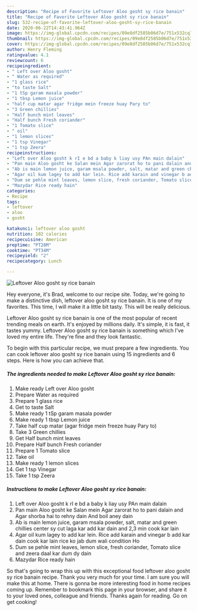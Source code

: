 ```yaml
---
description: "Recipe of Favorite Leftover Aloo gosht sy rice banain"
title: "Recipe of Favorite Leftover Aloo gosht sy rice banain"
slug: 532-recipe-of-favorite-leftover-aloo-gosht-sy-rice-banain
date: 2020-06-22T14:43:41.964Z
image: https://img-global.cpcdn.com/recipes/09e8df2585b06d7e/751x532cq70/leftover-aloo-gosht-sy-rice-banain-recipe-main-photo.jpg
thumbnail: https://img-global.cpcdn.com/recipes/09e8df2585b06d7e/751x532cq70/leftover-aloo-gosht-sy-rice-banain-recipe-main-photo.jpg
cover: https://img-global.cpcdn.com/recipes/09e8df2585b06d7e/751x532cq70/leftover-aloo-gosht-sy-rice-banain-recipe-main-photo.jpg
author: Henry Fleming
ratingvalue: 4.1
reviewcount: 6
recipeingredient:
- " Left over Aloo gosht"
- " Water as required"
- "1 glass rice"
- "to taste Salt"
- "1 tSp garam masala powder"
- "1 tbsp Lemon juice"
- "half cup matar agar fridge mein freeze huay Pary to"
- "3 Green chillies"
- "Half bunch mint leaves"
- "Half bunch Fresh coriander"
- "1 Tomato slice"
- " oil"
- "1 lemon slices"
- "1 tsp Vinegar"
- "1 tsp Zeera"
recipeinstructions:
- "Left over Aloo gosht k rI e bd a baby k liay usy PAn main dalain"
- "Pan main Aloo gosht ke Salan mein Agar zarorat ho to pani dalain and Agar shorba hai to rehny dain And boil aney dain"
- "Ab is main lemon juice, garam msala powder, salt, matar and green chillies center sy cut laga kar add kar dain and 2,3 min cook kar lain"
- "Agar oil kum lagey to add kar lein. Rice add karain and vinegar b add kar dain cook kar lain rice ko jab dum wali condition Ho"
- "Dum se pehle mint leaves, lemon slice, fresh coriander, Tomato slice and zeera daal kar dum dy dain"
- "Mazydar Rice ready hain"
categories:
- Recipe
tags:
- leftover
- aloo
- gosht

katakunci: leftover aloo gosht 
nutrition: 102 calories
recipecuisine: American
preptime: "PT28M"
cooktime: "PT34M"
recipeyield: "2"
recipecategory: Lunch

---
```



![Leftover Aloo gosht sy rice banain](https://img-global.cpcdn.com/recipes/09e8df2585b06d7e/751x532cq70/leftover-aloo-gosht-sy-rice-banain-recipe-main-photo.jpg)

Hey everyone, it's Brad, welcome to our recipe site. Today, we're going to make a distinctive dish, leftover aloo gosht sy rice banain. It is one of my favorites. This time, I will make it a little bit tasty. This will be really delicious.



Leftover Aloo gosht sy rice banain is one of the most popular of recent trending meals on earth. It's enjoyed by millions daily. It's simple, it is fast, it tastes yummy. Leftover Aloo gosht sy rice banain is something which I've loved my entire life. They're fine and they look fantastic.


To begin with this particular recipe, we must prepare a few ingredients. You can cook leftover aloo gosht sy rice banain using 15 ingredients and 6 steps. Here is how you can achieve that.

<!--inarticleads1-->

##### The ingredients needed to make Leftover Aloo gosht sy rice banain:

1. Make ready  Left over Aloo gosht
1. Prepare  Water as required
1. Prepare 1 glass rice
1. Get to taste Salt
1. Make ready 1 tSp garam masala powder
1. Make ready 1 tbsp Lemon juice
1. Take half cup matar (agar fridge mein freeze huay Pary to)
1. Take 3 Green chillies
1. Get Half bunch mint leaves
1. Prepare Half bunch Fresh coriander
1. Prepare 1 Tomato slice
1. Take  oil
1. Make ready 1 lemon slices
1. Get 1 tsp Vinegar
1. Take 1 tsp Zeera




<!--inarticleads2-->

##### Instructions to make Leftover Aloo gosht sy rice banain:

1. Left over Aloo gosht k rI e bd a baby k liay usy PAn main dalain
1. Pan main Aloo gosht ke Salan mein Agar zarorat ho to pani dalain and Agar shorba hai to rehny dain And boil aney dain
1. Ab is main lemon juice, garam msala powder, salt, matar and green chillies center sy cut laga kar add kar dain and 2,3 min cook kar lain
1. Agar oil kum lagey to add kar lein. Rice add karain and vinegar b add kar dain cook kar lain rice ko jab dum wali condition Ho
1. Dum se pehle mint leaves, lemon slice, fresh coriander, Tomato slice and zeera daal kar dum dy dain
1. Mazydar Rice ready hain




So that's going to wrap this up with this exceptional food leftover aloo gosht sy rice banain recipe. Thank you very much for your time. I am sure you will make this at home. There is gonna be more interesting food in home recipes coming up. Remember to bookmark this page in your browser, and share it to your loved ones, colleague and friends. Thanks again for reading. Go on get cooking!
